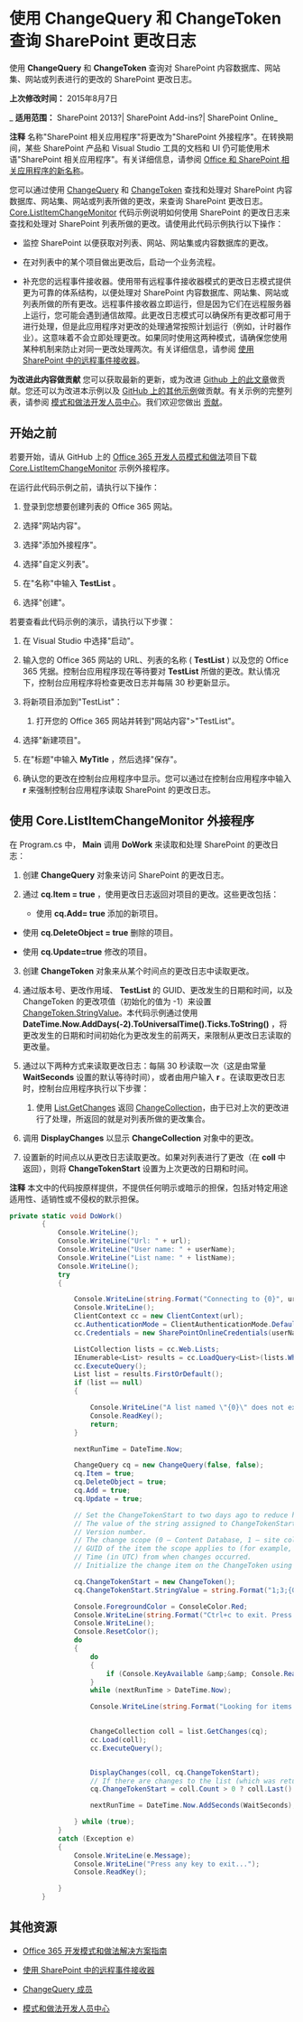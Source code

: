 ﻿
# 使用 ChangeQuery 和 ChangeToken 查询 SharePoint 更改日志
使用  **ChangeQuery** 和 **ChangeToken** 查询对 SharePoint 内容数据库、网站集、网站或列表进行的更改的 SharePoint 更改日志。

 **上次修改时间：** 2015年8月7日

 _ **适用范围：** SharePoint 2013?| SharePoint Add-ins?| SharePoint Online_

 **注释**  名称"SharePoint 相关应用程序"将更改为"SharePoint 外接程序"。在转换期间，某些 SharePoint 产品和 Visual Studio 工具的文档和 UI 仍可能使用术语"SharePoint 相关应用程序"。有关详细信息，请参阅 [Office 和 SharePoint 相关应用程序的新名称](05b07b04-6c8b-4b7e-bd86-e32c589dfead.md#bk_newname)。

您可以通过使用 [ChangeQuery](https://msdn.microsoft.com/library/office/microsoft.sharepoint.client.changequery.aspx) 和 [ChangeToken](https://msdn.microsoft.com/zh-cn/library/office/microsoft.sharepoint.client.changetoken.aspx) 查找和处理对 SharePoint 内容数据库、网站集、网站或列表所做的更改，来查询 SharePoint 更改日志。
[Core.ListItemChangeMonitor](https://github.com/OfficeDev/PnP/tree/dev/Samples/Core.ListItemChangeMonitor) 代码示例说明如何使用 SharePoint 的更改日志来查找和处理对 SharePoint 列表所做的更改。请使用此代码示例执行以下操作：

- 监控 SharePoint 以便获取对列表、网站、网站集或内容数据库的更改。
    
- 在对列表中的某个项目做出更改后，启动一个业务流程。
    
- 补充您的远程事件接收器。使用带有远程事件接收器模式的更改日志模式提供更为可靠的体系结构，以便处理对 SharePoint 内容数据库、网站集、网站或列表所做的所有更改。远程事件接收器立即运行，但是因为它们在远程服务器上运行，您可能会遇到通信故障。此更改日志模式可以确保所有更改都可用于进行处理，但是此应用程序对更改的处理通常按照计划运行（例如，计时器作业）。这意味着不会立即处理更改。如果同时使用这两种模式，请确保您使用某种机制来防止对同一更改处理两次。有关详细信息，请参阅 [使用 SharePoint 中的远程事件接收器](use-remote-event-receivers-in-sharepoint.md)。
    
 **为改进此内容做贡献**
您可以获取最新的更新，或为改进 [Github 上的此文章](https://github.com/OfficeDev/PnP-Guidance/blob/master/articles/Query-SharePoint-change-log-with-ChangeQuery-and-Change-Tokens.md)做贡献。您还可以为改进本示例以及 [GitHub 上的其他示例](https://github.com/OfficeDev/PnP)做贡献。有关示例的完整列表，请参阅 [模式和做法开发人员中心](http://dev.office.com/patterns-and-practices)。我们欢迎您做出 [贡献](https://github.com/OfficeDev/PnP/wiki/contributing-to-Office-365-developer-patterns-and-practices)。 

## 开始之前

若要开始，请从 GitHub 上的 [Office 365 开发人员模式和做法](https://github.com/OfficeDev/PnP/tree/dev)项目下载 [Core.ListItemChangeMonitor](https://github.com/OfficeDev/PnP/tree/dev/Samples/Core.ListItemChangeMonitor) 示例外接程序。

在运行此代码示例之前，请执行以下操作：


1. 登录到您想要创建列表的 Office 365 网站。
    
2. 选择"网站内容"。
    
3. 选择"添加外接程序"。
    
4. 选择"自定义列表"。
    
5. 在"名称"中输入  **TestList** 。
    
6. 选择"创建"。
    
若要查看此代码示例的演示，请执行以下步骤：


1. 在 Visual Studio 中选择"启动"。
    
2. 输入您的 Office 365 网站的 URL、列表的名称 ( **TestList** ) 以及您的 Office 365 凭据。控制台应用程序现在等待要对 **TestList** 所做的更改。默认情况下，控制台应用程序将检查更改日志并每隔 30 秒更新显示。
    
3. 将新项目添加到"TestList"：
    
      1. 打开您的 Office 365 网站并转到"网站内容">"TestList"。
    
  2. 选择"新建项目"。
    
  3. 在"标题"中输入  **MyTitle** ，然后选择"保存"。
    
4. 确认您的更改在控制台应用程序中显示。您可以通过在控制台应用程序中输入  **r** 来强制控制台应用程序读取 SharePoint 的更改日志。
    

## 使用 Core.ListItemChangeMonitor 外接程序

在 Program.cs 中， **Main** 调用 **DoWork** 来读取和处理 SharePoint 的更改日志：


1. 创建  **ChangeQuery** 对象来访问 SharePoint 的更改日志。
    
2. 通过  **cq.Item = true** ，使用更改日志返回对项目的更改。这些更改包括：
    
      - 使用  **cq.Add= true** 添加的新项目。
    
  - 使用  **cq.DeleteObject = true** 删除的项目。
    
  - 使用  **cq.Update=true** 修改的项目。
    
3. 创建  **ChangeToken** 对象来从某个时间点的更改日志中读取更改。
    
4. 通过版本号、更改作用域、 **TestList** 的 GUID、更改发生的日期和时间，以及 ChangeToken 的更改项值（初始化的值为 -1）来设置 [ChangeToken.StringValue](https://msdn.microsoft.com/library/office/microsoft.sharepoint.client.changetoken.stringvalue.aspx)。本代码示例通过使用  **DateTime.Now.AddDays(-2).ToUniversalTime().Ticks.ToString()** ，将更改发生的日期和时间初始化为更改发生的前两天，来限制从更改日志读取的更改量。
    
5.  通过以下两种方式来读取更改日志：每隔 30 秒读取一次（这是由常量 **WaitSeconds** 设置的默认等待时间），或者由用户输入 **r** 。在读取更改日志时，控制台应用程序执行以下步骤：
    
      1.  使用 [List.GetChanges](https://msdn.microsoft.com/library/office/microsoft.sharepoint.client.list.getchanges.aspx) 返回 [ChangeCollection](https://msdn.microsoft.com/library/office/microsoft.sharepoint.client.changecollection.aspx)，由于已对上次的更改进行了处理，所返回的就是对列表所做的更改集合。
    
  2. 调用  **DisplayChanges** 以显示 **ChangeCollection** 对象中的更改。
    
  3. 设置新的时间点以从更改日志读取更改。如果对列表进行了更改（在  **coll** 中返回），则将 **ChangeTokenStart** 设置为上次更改的日期和时间。
    

 **注释**  本文中的代码按原样提供，不提供任何明示或暗示的担保，包括对特定用途适用性、适销性或不侵权的默示担保。


```C#
private static void DoWork()
        {
            Console.WriteLine();
            Console.WriteLine("Url: " + url);
            Console.WriteLine("User name: " + userName);
            Console.WriteLine("List name: " + listName);
            Console.WriteLine();
            try
            {

                Console.WriteLine(string.Format("Connecting to {0}", url));
                Console.WriteLine();
                ClientContext cc = new ClientContext(url);
                cc.AuthenticationMode = ClientAuthenticationMode.Default;
                cc.Credentials = new SharePointOnlineCredentials(userName, password);

                ListCollection lists = cc.Web.Lists;
                IEnumerable<List> results = cc.LoadQuery<List>(lists.Where(lst => lst.Title == listName));
                cc.ExecuteQuery();
                List list = results.FirstOrDefault();
                if (list == null)
                {

                    Console.WriteLine("A list named \"{0}\" does not exist. Press any key to exit...", listName);
                    Console.ReadKey();
                    return;
                }

                nextRunTime = DateTime.Now;

                ChangeQuery cq = new ChangeQuery(false, false);
                cq.Item = true;
                cq.DeleteObject = true;
                cq.Add = true;
                cq.Update = true;

                // Set the ChangeTokenStart to two days ago to reduce how much data is returned from the change log. Depending on your requirements, you might want to change this value. 
                // The value of the string assigned to ChangeTokenStart.StringValue is semicolon delimited, and takes the following parameters in the order listed:
                // Version number. 
                // The change scope (0 – Content Database, 1 – site collection, 2 – site, 3 – list).
                // GUID of the item the scope applies to (for example, GUID of the list). 
                // Time (in UTC) from when changes occurred.
                // Initialize the change item on the ChangeToken using a default value of -1.

                cq.ChangeTokenStart = new ChangeToken();
                cq.ChangeTokenStart.StringValue = string.Format("1;3;{0};{1};-1", list.Id.ToString(), DateTime.Now.AddDays(-2).ToUniversalTime().Ticks.ToString());

                Console.ForegroundColor = ConsoleColor.Red;
                Console.WriteLine(string.Format("Ctrl+c to exit. Press \"r\" key to force the console application to read the change log without waiting {0} seconds.", WaitSeconds));
                Console.WriteLine();
                Console.ResetColor();
                do
                {
                    do
                    {
                        if (Console.KeyAvailable &amp;&amp; Console.ReadKey(true).KeyChar == 'r') { break; }
                    }
                    while (nextRunTime > DateTime.Now);

                    Console.WriteLine(string.Format("Looking for items modified after {0} UTC", GetDateStringFromChangeToken(cq.ChangeTokenStart)));

                    
                    ChangeCollection coll = list.GetChanges(cq);
                    cc.Load(coll);
                    cc.ExecuteQuery();


                    DisplayChanges(coll, cq.ChangeTokenStart);
                    // If there are changes to the list (which was returned in coll), set ChangeTokenStart to the last change's date and time. This will be used as the starting point for the next read from the change log.                      
                    cq.ChangeTokenStart = coll.Count > 0 ? coll.Last().ChangeToken : cq.ChangeTokenStart;

                    nextRunTime = DateTime.Now.AddSeconds(WaitSeconds);

                } while (true);
            }
            catch (Exception e)
            {
                Console.WriteLine(e.Message);
                Console.WriteLine("Press any key to exit...");
                Console.ReadKey();

            }
        }
```


## 其他资源



- [Office 365 开发模式和做法解决方案指南](https://msdn.microsoft.com/library/office/dn904529.aspx)
    
- [使用 SharePoint 中的远程事件接收器](https://msdn.microsoft.com/library/dn957928.aspx)
    
- [ChangeQuery 成员](https://msdn.microsoft.com/library/office/microsoft.sharepoint.client.changequery_members.aspx)
    
- [模式和做法开发人员中心](http://dev.office.com/patterns-and-practices)
    
